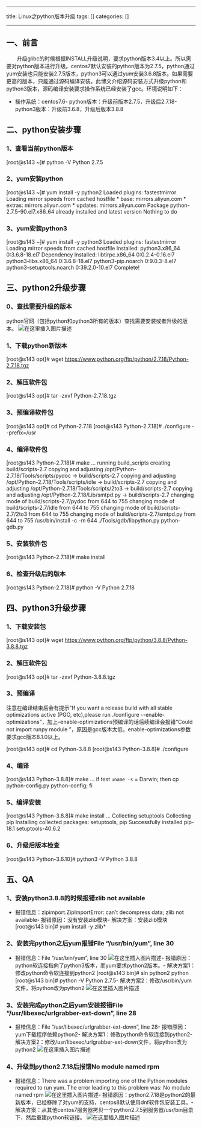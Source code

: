 
--- 
title:  Linux之python版本升级 
tags: []
categories: [] 

---
## 一、前言

  升级glibc的时候根据INSTALL升级说明，要求python版本3.4以上。所以需要对python版本进行升级。centos7默认安装的python版本为2.7.5，python通过yum安装也只能安装2.7.5版本，python3可以通过yum安装3.6.8版本。如果需要更高的版本，只能通过源码编译安装。此博文介绍源码安装方式升级python和python3版本，源码编译安装要求操作系统已经安装了gcc。环境说明如下：
- 操作系统：centos7.6- python版本：升级前版本2.7.5，升级后2.7.18- python3版本：升级前3.6.8，升级后版本3.8.8
## 二、python安装步骤

### 1、查看当前python版本

>  
 [root@s143 ~]# python -V Python 2.7.5 


### 2、yum安装python

>  
 [root@s143 ~]# yum install -y python2 Loaded plugins: fastestmirror Loading mirror speeds from cached hostfile * base: mirrors.aliyun.com * extras: mirrors.aliyun.com * updates: mirrors.aliyun.com Package python-2.7.5-90.el7.x86_64 already installed and latest version Nothing to do 


### 3、yum安装python3

>  
 [root@s143 ~]# yum install -y python3 Loaded plugins: fastestmirror Loading mirror speeds from cached hostfile Installed: python3.x86_64 0:3.6.8-18.el7  Dependency Installed: libtirpc.x86_64 0:0.2.4-0.16.el7 python3-libs.x86_64 0:3.6.8-18.el7 python3-pip.noarch 0:9.0.3-8.el7 python3-setuptools.noarch 0:39.2.0-10.el7  Complete! 


## 三、python2升级步骤

### 0、查找需要升级的版本

python官网（包括python和python3所有的版本）查找需要安装或者升级的版本。 <img src="https://img-blog.csdnimg.cn/b43795be3875425c9ae6c6c161e9894a.png" alt="在这里插入图片描述">

### 1、下载python新版本

>  
 [root@s143 opt]# wget https://www.python.org/ftp/python/2.7.18/Python-2.7.18.tgz 


### 2、解压软件包

>  
 [root@s143 opt]# tar -zxvf Python-2.7.18.tgz 


### 3、预编译软件包

>  
 [root@s143 opt]# cd Python-2.7.18 [root@s143 Python-2.7.18]# ./configure --prefix=/usr 


### 4、编译软件包

>  
 [root@s143 Python-2.7.18]# make … running build_scripts creating build/scripts-2.7 copying and adjusting /opt/Python-2.7.18/Tools/scripts/pydoc -&gt; build/scripts-2.7 copying and adjusting /opt/Python-2.7.18/Tools/scripts/idle -&gt; build/scripts-2.7 copying and adjusting /opt/Python-2.7.18/Tools/scripts/2to3 -&gt; build/scripts-2.7 copying and adjusting /opt/Python-2.7.18/Lib/smtpd.py -&gt; build/scripts-2.7 changing mode of build/scripts-2.7/pydoc from 644 to 755 changing mode of build/scripts-2.7/idle from 644 to 755 changing mode of build/scripts-2.7/2to3 from 644 to 755 changing mode of build/scripts-2.7/smtpd.py from 644 to 755 /usr/bin/install -c -m 644 ./Tools/gdb/libpython.py python-gdb.py 


### 5、安装软件包

>  
 [root@s143 Python-2.7.18]# make install 


### 6、检查升级后的版本

>  
 [root@s143 Python-2.7.18]# python -V Python 2.7.18 


## 四、python3升级步骤

### 1、下载安装包

>  
 [root@s143 opt]# wget https://www.python.org/ftp/python/3.8.8/Python-3.8.8.tgz 


### 2、解压软件包

>  
 [root@s143 opt]# tar -zxvf Python-3.8.8.tgz 


### 3、预编译

注意在编译结束后会有提示"If you want a release build with all stable optimizations active (PGO, etc),please run ./configure --enable-optimizations"，加上–enable-optimizations预编译的话后续编译会报错“Could not import runpy module ”，原因是gcc版本太低，enable-optimizations参数要求gcc版本8.1.0以上。

>  
 [root@s143 opt]# cd Python-3.8.8 [root@s143 Python-3.8.8]# ./configure 


### 4、编译

>  
 [root@s143 Python-3.8.8]# make … if test `uname -s` = Darwin; then  cp python-config.py python-config;  fi 


### 5、编译安装

>  
 [root@s143 Python-3.8.8]# make install … Collecting setuptools Collecting pip Installing collected packages: setuptools, pip Successfully installed pip-18.1 setuptools-40.6.2 


### 6、升级后版本检查

>  
 [root@s143 Python-3.6.10]# python3 -V Python 3.8.8 


## 五、QA

### 1、安装python3.8.8的时候报错zlib not available
- 报错信息：zipimport.ZipImportError: can’t decompress data; zlib not available- 报错原因：没有安装zlib模块- 解决方案：安装zlib模块 [root@s143 bin]# yum install -y zlib*
### 2、安装完python之后yum报错File “/usr/bin/yum”, line 30
- 报错信息：File “/usr/bin/yum”, line 30 <img src="https://img-blog.csdnimg.cn/57cc959f71924fa589a41b87af3ff6ab.png" alt="在这里插入图片描述">- 报错原因：python软连接指向了python3版本，而yum要求python2版本。- 解决方案1：修改python命令软连接到python2 [root@s143 bin]# sln python2 python [root@s143 bin]# python -V Python 2.7.5- 解决方案2：修改/usr/bin/yum文件，将python改为python2 <img src="https://img-blog.csdnimg.cn/2d3b4ddc2f784b3e8bf76d84e4dbf74a.png" alt="在这里插入图片描述">
### 3、安装完成python之后yum安装报错File “/usr/libexec/urlgrabber-ext-down”, line 28
- 报错信息：File “/usr/libexec/urlgrabber-ext-down”, line 28- 报错原因：yum下载程序依赖python2- 解决方案1：修改python命令软连接到python2- 解决方案2：修改/usr/libexec/urlgrabber-ext-down文件，将python改为python2 <img src="https://img-blog.csdnimg.cn/39bba277f54645c3b1b2c04c046498a6.png" alt="在这里插入图片描述">
### 4、升级到python2.7.18后报错No module named rpm
- 报错信息：There was a problem importing one of the Python modules required to run yum. The error leading to this problem was: No module named rpm <img src="https://img-blog.csdnimg.cn/e6f3403854384561b4c197ecbee95b48.png" alt="在这里插入图片描述">- 报错原因：python2.7.18是python2的最新版本，已经移除了对yum的支持，centos8默认使用dnf软件包安装工具。- 解决方案：从其他centos7服务器拷贝一个python2.7.5到服务器/usr/bin目录下，然后重建python软链接。 <img src="https://img-blog.csdnimg.cn/70fd4f90085847f08a01421d8c5d5595.png" alt="在这里插入图片描述">